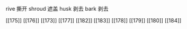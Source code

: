 




rive 撕开
shroud 遮盖
husk 剥去
bark 剥去

[[175]]
[[176]]
[[173]]
[[177]]
[[182]]
[[183]]
[[178]]
[[179]]
[[180]]
[[184]]